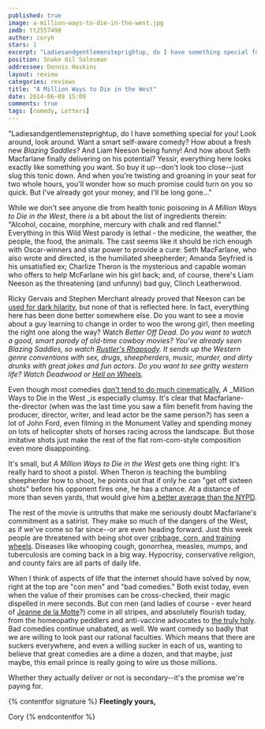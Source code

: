 ```yaml
---
published: true
image: a-million-ways-to-die-in-the-west.jpg
imdb: tt2557490
author: coryh
stars: 1
excerpt: "Ladiesandgentlemensteprightup, do I have something special for you! Look around, look around. Want a smart self-aware comedy?"
position: Snake Oil Salesman
addressee: Dennis Haskins
layout: review
categories: reviews
title: "A Million Ways to Die in the West"
date: 2014-06-09 15:09
comments: true
tags: [comedy, Letters]
---
```

"Ladiesandgentlemensteprightup, do I have something special for you! Look around, look around. Want a smart self-aware comedy? How about a fresh new _Blazing Saddles_? And Liam Neeson being funny! And how about Seth Macfarlane finally delivering on his potential? Yessir, everything here looks exactly like something you want. So buy it up--don't look too close--just slug this tonic down. And when you're twisting and groaning in your seat for two whole hours, you'll wonder how so much promise could turn on you so quick. But I've already got your money, and I'll be long gone…"

While we don't see anyone die from health tonic poisoning in _A Million Ways to Die in the West_, there _is_ a bit about the list of ingredients therein: "Alcohol, cocaine, morphine, mercury with chalk and red flannel." Everything in this Wild West parody is lethal - the medicine, the weather, the people, the food, the animals. The cast seems like it should be rich enough with Oscar-winners and star power to provide a cure: Seth MacFarlane, who also wrote and directed, is the humiliated sheepherder; Amanda Seyfried is his unsatisfied ex;  Charlize Theron is the mysterious and capable woman who offers to help McFarlane win his girl back; and, of course, there's Liam Neeson as the threatening (and unfunny) bad guy, Clinch Leatherwood.

Ricky Gervais and Stephen Merchant already proved that Neeson can be [used for dark hilarity][1], but none of that is reflected here. In fact, everything here has been done better somewhere else. Do you want to see a movie about a guy learning to change in order to woo the wrong girl, then meeting the right one along the way? Watch _Better Off Dead. _Do you want to watch a good, smart parody of old-time cowboy movies? You've already seen Blazing Saddles, so watch [Rustler's Rhapsody][2]. It sends up the Western genre conventions with sex, drugs, sheepherders, music, murder, and dirty drunks with great jokes and fun actors. Do you want to see gritty western life? Watch _Deadwood_ or [_Hell on Wheels_][3]_._

   [1]: https://www.youtube.com/watch?v=MKTh7zBIcrM
   [2]: http://www.netflix.com/WiMovie/60036470
   [3]: http://www.netflix.com/WiMovie/70210883

Even though most comedies [don't tend to do much cinematically][4], _A_ _Million Ways to Die in the West _is especially clumsy. It's clear that Macfarlane-the-director (when was the last time you saw a film benefit from having the producer, director, writer, and lead actor be the same person?) has seen a lot of John Ford, even filming in the Monument Valley and spending money on lots of helicopter shots of horses racing across the landscape. But those imitative shots just make the rest of the flat rom-com-style composition even more disappointing. 

   [4]: http://nofilmschool.com/2014/05/edgar-wright-physical-comedy-using-cinematography/?hvid=2dctpp

It's small, but _A Million Ways to Die in the West_ gets one thing right: It's really hard to shoot a pistol. When Theron is teaching the bumbling sheepherder how to shoot, he points out that if only he can "get off sixteen shots" before his opponent fires one, he has a chance. At a distance of more than seven yards, that would give him [a better average than the NYPD][5]. 

   [5]: http://www.pointshooting.com/1asop9.htm

The rest of the movie is untruths that make me seriously doubt Macfarlane's commitment as a satirist. They make so much of the dangers of the West, as if we've come so far since--or are even heading forward. Just this week people are threatened with being shot over [cribbage, corn, and training wheels][6]. Diseases like whooping cough, gonorrhea, measles, mumps, and tuberculosis are coming back in a big way. Hypocrisy, conservative religion, and county fairs are all parts of daily life.

   [6]: http://bringmethenews.com/2014/06/02/neighbor-pulls-gun-on-dad-teaching-daughter-to-ride-bike/

When I think of aspects of life that the internet should have solved by now, right at the top are "con men" and "bad comedies." Both exist today, even when the value of their promises can be cross-checked, their magic dispelled in mere seconds. But con men (and ladies of course - ever heard of [Jeanne de la Motte][7]?) come in all stripes, and absolutely flourish today, from the homeopathy peddlers and anti-vaccine advocates to [the truly holy][8]. Bad comedies continue unabated, as well. We want comedy so badly that we are willing to look past our rational faculties. Which means that there are suckers everywhere, and even a willing sucker in each of us, wanting to believe that great comedies are a dime a dozen, and that maybe, just maybe, this email prince is really going to wire us those millions. 

   [7]: https://en.wikipedia.org/wiki/Jeanne_of_Valois-Saint-R%2525C3%2525A9my
   [8]: https://www.youtube.com/watch?v=o6voAW_Go5Y&feature=kp

Whether they actually deliver or not is secondary--it's the promise we're paying for.

{% contentfor signature %}
**Fleetingly yours,**

Cory
{% endcontentfor %}